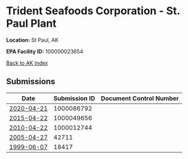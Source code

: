 # Trident Seafoods Corporation - St. Paul Plant

**Location:** St Paul, AK

**EPA Facility ID:** 100000023654

[Back to AK Index](../../index.md)

## Submissions

| Date | Submission ID | Document Control Number |
|------|--------------|-------------------------|
| [2020-04-21](submissions/1000086792.md) | 1000086792 |  |
| [2015-04-22](submissions/1000049656.md) | 1000049656 |  |
| [2010-04-22](submissions/1000012744.md) | 1000012744 |  |
| [2005-04-27](submissions/42711.md) | 42711 |  |
| [1999-06-07](submissions/18417.md) | 18417 |  |
